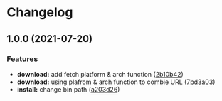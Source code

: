 # Changelog

## 1.0.0 (2021-07-20)


### Features

* **download:** add fetch platform & arch function ([2b10b42](https://www.github.com/NeoHsu/asdf-hugo/commit/2b10b4224d2345d00ba91e2ac62fee8ac351c747))
* **download:** using plafrom & arch function to combie URL ([7bd3a03](https://www.github.com/NeoHsu/asdf-hugo/commit/7bd3a034bfbb6bda0374bd9978fb24cd32429c22))
* **install:** change bin path ([a203d26](https://www.github.com/NeoHsu/asdf-hugo/commit/a203d26dfd7ebad964532169aa3ffa3eb0675c34))
